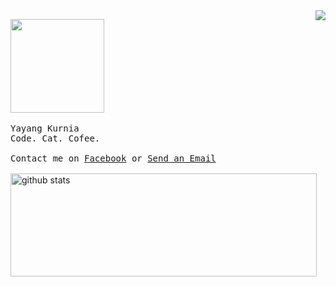<a href="https://github.com/anuraghazra/github-readme-stats">
  <img align="right" src="https://github-readme-stats.anuraghazra1.vercel.app/api/top-langs/?username=Kurnyannn" />
</a>
<p align="left">
  <img src="https://media.giphy.com/media/WUlplcMpOCEmTGBtBW/giphy.gif" width="150">
  <br><br>
  <samp>
    Yayang Kurnia<br>
    Code. Cat. Cofee.
     <br><br>
    Contact me on <a href="https://web.facebook.com/y21kurnia">Facebook</a> or <a href="mailto:y21kurnia@gmail.com">Send an Email</a>
    <br><br>
  </samp>
  <img width="490"
     height="165"
     style="margin: 0px"
     src="https://github-readme-stats.vercel.app/api/?username=Kurnyannn&show_icons=true&title_color=fffffff&icon_color=000000&text_color=000000"
     alt="github stats"/>
</p>
